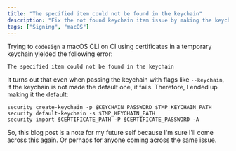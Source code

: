 ```yaml
---
title: "The specified item could not be found in the keychain"
description: "Fix the not found keychain item issue by making the keychain the system default"
tags: ["Signing", "macOS"]
---
```


Trying to `codesign` a macOS CLI on CI using certificates in a temporary keychain yielded the following error:

```lang-bash
The specified item could not be found in the keychain
```

It turns out that even when passing the keychain with flags like `--keychain`, if the keychain is not made the default one, it fails. Therefore, I ended up making it the default:

```language-bash
security create-keychain -p $KEYCHAIN_PASSWORD $TMP_KEYCHAIN_PATH
security default-keychain -s $TMP_KEYCHAIN_PATH
security import $CERTIFICATE_PATH -P $CERTIFICATE_PASSWORD -A
```

So, this blog post is a note for my future self because I'm sure I'll come across this again.
Or perhaps for anyone coming across the same issue.
